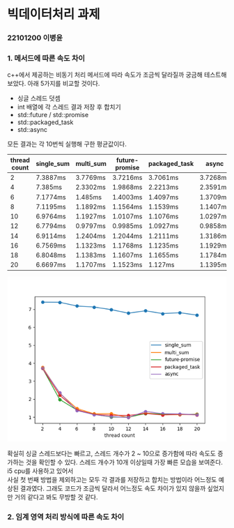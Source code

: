 # 빅데이터처리 과제

### 22101200 이병윤

### 1. 메서드에 따른 속도 차이

c++에서 제공하는 비동기 처리 메서드에 따라 속도가 조금씩 달라질까 궁금해 테스트해보았다. 아래 5가지를 비교할 것이다.

- 싱글 스레드 덧셈
- int 배열에 각 스레드 결과 저장 후 합치기
- std::future / std::promise
- std::packaged_task
- std::async

모든 결과는 각 10번씩 실행해 구한 평균값이다.

| thread count | single_sum | multi_sum | future-promise | packaged_task | async    |
|--------------|------------|-----------|----------------|---------------|----------|
| 2            | 7.3887ms   | 3.7769ms  | 3.7216ms       | 3.7061ms      | 3.7268ms |
| 4            | 7.385ms    | 2.3302ms  | 1.9868ms       | 2.2213ms      | 2.3591ms |
| 6            | 7.1774ms   | 1.485ms   | 1.4003ms       | 1.4097ms      | 1.3709ms |
| 8            | 7.1195ms   | 1.1892ms  | 1.1564ms       | 1.1539ms      | 1.1407ms |
| 10           | 6.9764ms   | 1.1927ms  | 1.0107ms       | 1.1076ms      | 1.0297ms |
| 12           | 6.7794ms   | 0.9797ms  | 0.9985ms       | 1.0927ms      | 0.9858ms |
| 14           | 6.9114ms   | 1.2404ms  | 1.2044ms       | 1.2111ms      | 1.3186ms |
| 16           | 6.7569ms   | 1.1323ms  | 1.1768ms       | 1.1235ms      | 1.1929ms |
| 18           | 6.8048ms   | 1.1383ms  | 1.1607ms       | 1.1655ms      | 1.1784ms |
| 20           | 6.6697ms   | 1.1707ms  | 1.1523ms       | 1.127ms       | 1.1395ms |

![graph1.png](graph1.png)

확실히 싱글 스레드보다는 빠르고, 스레드 개수가 2 ~ 10으로 증가함에 따라 속도도 증가하는 것을 확인할 수 있다. 스레드 개수가 10개 이상일때 가장 빠른 모습을 보여준다. i5 cpu를 사용하고 있어서    
사실 첫 번째 방법을 제외하고는 모두 각 결과를 저장하고 합치는 방법이라 어느정도 예상된 결과였다. 그래도 코드가 조금씩 달라서 어느정도 속도 차이가 있지 않을까 싶었지만 거의 같다고 봐도 무방할 것 같다.

### 2. 임계 영역 처리 방식에 따른 속도 차이